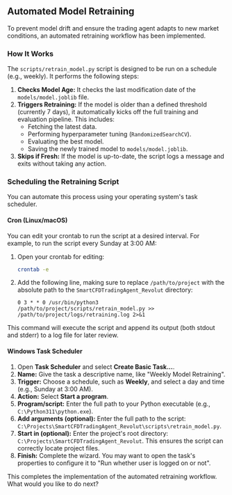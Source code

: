 
## Automated Model Retraining

To prevent model drift and ensure the trading agent adapts to new market conditions, an automated retraining workflow has been implemented.

### How It Works

The `scripts/retrain_model.py` script is designed to be run on a schedule (e.g., weekly). It performs the following steps:

1.  **Checks Model Age:** It checks the last modification date of the `models/model.joblib` file.
2.  **Triggers Retraining:** If the model is older than a defined threshold (currently 7 days), it automatically kicks off the full training and evaluation pipeline. This includes:
    *   Fetching the latest data.
    *   Performing hyperparameter tuning (`RandomizedSearchCV`).
    *   Evaluating the best model.
    *   Saving the newly trained model to `models/model.joblib`.
3.  **Skips if Fresh:** If the model is up-to-date, the script logs a message and exits without taking any action.

### Scheduling the Retraining Script

You can automate this process using your operating system's task scheduler.

#### Cron (Linux/macOS)

You can edit your crontab to run the script at a desired interval. For example, to run the script every Sunday at 3:00 AM:

1.  Open your crontab for editing:
    ```bash
    crontab -e
    ```
2.  Add the following line, making sure to replace `/path/to/project` with the absolute path to the `SmartCFDTradingAgent_Revolut` directory:

    ```cron
    0 3 * * 0 /usr/bin/python3 /path/to/project/scripts/retrain_model.py >> /path/to/project/logs/retraining.log 2>&1
    ```

This command will execute the script and append its output (both stdout and stderr) to a log file for later review.

#### Windows Task Scheduler

1.  Open **Task Scheduler** and select **Create Basic Task...**.
2.  **Name:** Give the task a descriptive name, like "Weekly Model Retraining".
3.  **Trigger:** Choose a schedule, such as **Weekly**, and select a day and time (e.g., Sunday at 3:00 AM).
4.  **Action:** Select **Start a program**.
5.  **Program/script:** Enter the full path to your Python executable (e.g., `C:\Python311\python.exe`).
6.  **Add arguments (optional):** Enter the full path to the script: `C:\Projects\SmartCFDTradingAgent_Revolut\scripts\retrain_model.py`.
7.  **Start in (optional):** Enter the project's root directory: `C:\Projects\SmartCFDTradingAgent_Revolut`. This ensures the script can correctly locate project files.
8.  **Finish:** Complete the wizard. You may want to open the task's properties to configure it to "Run whether user is logged on or not".

This completes the implementation of the automated retraining workflow. What would you like to do next?